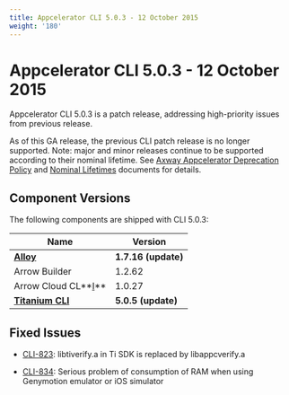 ```yaml
---
title: Appcelerator CLI 5.0.3 - 12 October 2015
weight: '180'
---
```


# Appcelerator CLI 5.0.3 - 12 October 2015

Appcelerator CLI 5.0.3 is a patch release, addressing high-priority issues from previous release.

As of this GA release, the previous CLI patch release is no longer supported. Note: major and minor releases continue to be supported according to their nominal lifetime. See [Axway Appcelerator Deprecation Policy](/guide/AMPLIFY_Appcelerator_Services_Overview/Axway_Appcelerator_Deprecation_Policy/) and [Nominal Lifetimes](/guide/AMPLIFY_Appcelerator_Services_Overview/Axway_Appcelerator_Product_Lifecycle/#nominal-lifetimes) documents for details.

## Component Versions

The following components are shipped with CLI 5.0.3:

| Name | Version |
| --- | --- |
| **[Alloy](https://github.com/appcelerator/alloy/releases)** | **1.7.16 (update)** |
| Arrow Builder | 1.2.62 |
| Arrow Cloud CL**[I](/guide/AMPLIFY_Runtime_Services/AMPLIFY_Runtime_Services_Release_Notes/)** | 1.0.27 |
| **[Titanium CLI](https://github.com/appcelerator/titanium/releases)** | **5.0.5 (update)** |

## Fixed Issues

* [CLI-823](https://jira.appcelerator.org/browse/CLI-823): libtiverify.a in Ti SDK is replaced by libappcverify.a

* [CLI-834](https://jira.appcelerator.org/browse/CLI-834): Serious problem of consumption of RAM when using Genymotion emulator or iOS simulator

